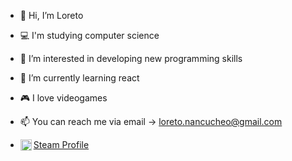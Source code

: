 - 👋    Hi, I’m Loreto
- 💻    I'm studying computer science 
- 👀    I’m interested in developing new programming skills
- 🌱    I’m currently learning react
- 🎮    I love videogames
- 📫    You can reach me via email -> loreto.nancucheo@gmail.com

- <a href="https://steamcommunity.com/id/loretito-chan/" target="blank" ><img align="left" src= "https://upload.wikimedia.org/wikipedia/commons/thumb/8/83/Steam_icon_logo.svg/1024px-Steam_icon_logo.svg.png" heigth="18" width="18" />Steam Profile</a>

<!---
loretito/loretito is a ✨ special ✨ repository because its `README.md` (this file) appears on your GitHub profile.
You can click the Preview link to take a look at your changes.
--->
